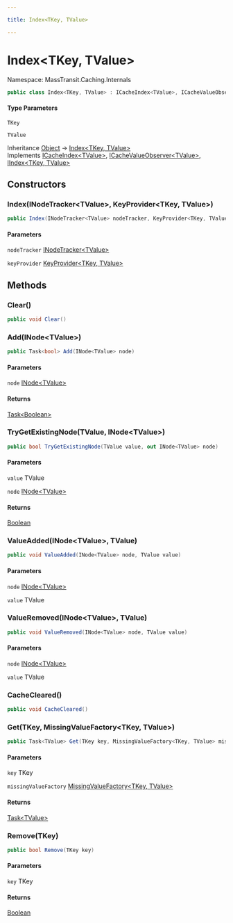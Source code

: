 ```yaml
---

title: Index<TKey, TValue>

---
```


# Index\<TKey, TValue\>

Namespace: MassTransit.Caching.Internals

```csharp
public class Index<TKey, TValue> : ICacheIndex<TValue>, ICacheValueObserver<TValue>, IIndex<TKey, TValue>
```

#### Type Parameters

`TKey`<br/>

`TValue`<br/>

Inheritance [Object](https://learn.microsoft.com/en-us/dotnet/api/system.object) → [Index\<TKey, TValue\>](../masstransit-caching-internals/index-2)<br/>
Implements [ICacheIndex\<TValue\>](../masstransit-caching-internals/icacheindex-1), [ICacheValueObserver\<TValue\>](../masstransit-caching/icachevalueobserver-1), [IIndex\<TKey, TValue\>](../masstransit-caching/iindex-2)

## Constructors

### **Index(INodeTracker\<TValue\>, KeyProvider\<TKey, TValue\>)**

```csharp
public Index(INodeTracker<TValue> nodeTracker, KeyProvider<TKey, TValue> keyProvider)
```

#### Parameters

`nodeTracker` [INodeTracker\<TValue\>](../masstransit-caching-internals/inodetracker-1)<br/>

`keyProvider` [KeyProvider\<TKey, TValue\>](../masstransit-caching/keyprovider-2)<br/>

## Methods

### **Clear()**

```csharp
public void Clear()
```

### **Add(INode\<TValue\>)**

```csharp
public Task<bool> Add(INode<TValue> node)
```

#### Parameters

`node` [INode\<TValue\>](../masstransit-caching/inode-1)<br/>

#### Returns

[Task\<Boolean\>](https://learn.microsoft.com/en-us/dotnet/api/system.threading.tasks.task-1)<br/>

### **TryGetExistingNode(TValue, INode\<TValue\>)**

```csharp
public bool TryGetExistingNode(TValue value, out INode<TValue> node)
```

#### Parameters

`value` TValue<br/>

`node` [INode\<TValue\>](../masstransit-caching/inode-1)<br/>

#### Returns

[Boolean](https://learn.microsoft.com/en-us/dotnet/api/system.boolean)<br/>

### **ValueAdded(INode\<TValue\>, TValue)**

```csharp
public void ValueAdded(INode<TValue> node, TValue value)
```

#### Parameters

`node` [INode\<TValue\>](../masstransit-caching/inode-1)<br/>

`value` TValue<br/>

### **ValueRemoved(INode\<TValue\>, TValue)**

```csharp
public void ValueRemoved(INode<TValue> node, TValue value)
```

#### Parameters

`node` [INode\<TValue\>](../masstransit-caching/inode-1)<br/>

`value` TValue<br/>

### **CacheCleared()**

```csharp
public void CacheCleared()
```

### **Get(TKey, MissingValueFactory\<TKey, TValue\>)**

```csharp
public Task<TValue> Get(TKey key, MissingValueFactory<TKey, TValue> missingValueFactory)
```

#### Parameters

`key` TKey<br/>

`missingValueFactory` [MissingValueFactory\<TKey, TValue\>](../masstransit-caching/missingvaluefactory-2)<br/>

#### Returns

[Task\<TValue\>](https://learn.microsoft.com/en-us/dotnet/api/system.threading.tasks.task-1)<br/>

### **Remove(TKey)**

```csharp
public bool Remove(TKey key)
```

#### Parameters

`key` TKey<br/>

#### Returns

[Boolean](https://learn.microsoft.com/en-us/dotnet/api/system.boolean)<br/>
